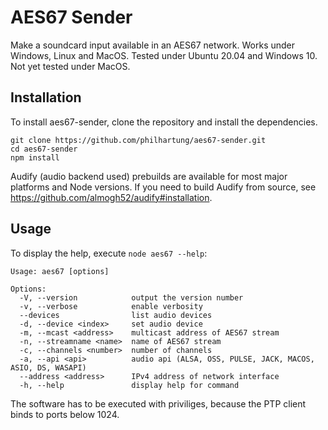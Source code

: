 # AES67 Sender
Make a soundcard input available in an AES67 network. Works under Windows, Linux and MacOS. Tested under Ubuntu 20.04 and Windows 10. Not yet tested under MacOS.
## Installation
To install aes67-sender, clone the repository and install the dependencies.
```
git clone https://github.com/philhartung/aes67-sender.git
cd aes67-sender
npm install
```
Audify (audio backend used) prebuilds are available for most major platforms and Node versions. If you need to build Audify from source, see https://github.com/almogh52/audify#installation.
## Usage
To display the help, execute `node aes67 --help`:
```
Usage: aes67 [options]

Options:
  -V, --version            output the version number
  -v, --verbose            enable verbosity
  --devices                list audio devices
  -d, --device <index>     set audio device
  -m, --mcast <address>    multicast address of AES67 stream
  -n, --streamname <name>  name of AES67 stream
  -c, --channels <number>  number of channels
  -a, --api <api>          audio api (ALSA, OSS, PULSE, JACK, MACOS, ASIO, DS, WASAPI)
  --address <address>      IPv4 address of network interface
  -h, --help               display help for command
```

The software has to be executed with priviliges, because the PTP client binds to ports below 1024.
